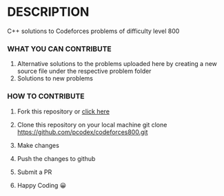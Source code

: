 # DESCRIPTION
C++ solutions to Codeforces problems of difficulty level 800

### WHAT YOU CAN CONTRIBUTE
1. Alternative solutions to the problems uploaded here by creating a new source file under the respective problem folder
2. Solutions to new problems   

### HOW TO CONTRIBUTE
1. Fork this repository or [click here](https://github.com/pcodex/codeforces800/fork)

2. Clone this repository on your local machine
git clone https://github.com/pcodex/codeforces800.git

3. Make changes

4. Push the changes to github

5. Submit a PR

7. Happy Coding :grinning:




